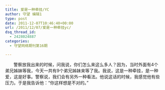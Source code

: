 ```yaml
---
title: 爱是一种牵挂/YC
author: 守望 编辑1
type: post
date: 2011-12-07T10:46:40+00:00
url: /2011/12/07/爱是一种牵挂yc/
dsq_thread_id:
  - 2428024887
categories:
  - 守望网络期刊第16期

---
```

       警察放我出来的时候，问我说，你们怎么来这​么多人？因为，当时外面有4个弟兄姊妹等我​，今天一共有9个弟兄姊妹来等了我。我说，​这是一种牵挂，是一种爱，这是好事。警察说​，我们会有另外一种看法。他说这话的时候，​我感觉他有些压力。于是我告诉他：“你这样想是不对的。”